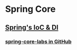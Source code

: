 # Spring Core

## [Spring's IoC & DI](spring-di-lab/README.md)
### [spring-core-labs in GitHub](https://github.com/Spring-Cloud-Space/spring-core-labs)